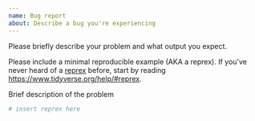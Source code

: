 ```yaml
---
name: Bug report
about: Describe a bug you're experiencing
---
```


Please briefly describe your problem and what output you expect.

Please include a minimal reproducible example (AKA a reprex). 
If you've never heard of a [reprex](http://reprex.tidyverse.org/) before, start by reading <https://www.tidyverse.org/help/#reprex>.

Brief description of the problem

```r
# insert reprex here
```
